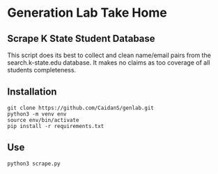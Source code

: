 # Generation Lab Take Home

## Scrape K State Student Database

This script does its best to collect and clean name/email pairs from the search.k-state.edu database. It makes no claims as too coverage of all students completeness.

## Installation

```
git clone https://github.com/CaidanS/genlab.git
python3 -m venv env
source env/bin/activate
pip install -r requirements.txt
```

## Use

```
python3 scrape.py
```